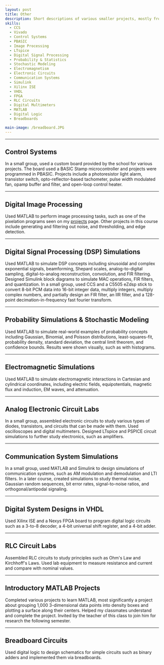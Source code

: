 ```yaml
---
layout: post
title: Other
description: Short descriptions of various smaller projects, mostly from school courses. Roughly in reverse chronological order. More information about any projects available upon request.
skills:
  - CCS
  - Vivado
  - Control Systems
  - PBASIC
  - Image Processing
  - LTspice
  - Digital Signal Processing
  - Probability & Statistics
  - Stochastic Modeling
  - Electromagnetism
  - Electronic Circuits
  - Communication Systems
  - Simulink
  - Xilinx ISE
  - VHDL
  - FPGA
  - RLC Circuits
  - Digital Multimeters
  - MATLAB
  - Digital Logic
  - Breadboards

main-image: /breadboard.JPG
---
```


---

## Control Systems


In a small group, used a custom board provided by the school for various projects. The board used a BASIC Stamp microcontroller and projects were programmed in PBASIC. Projects include a photoresistor light alarm, transistor switch, opto-reflector-based tachometer, pulse width modulated fan, opamp buffer and filter, and open-loop control heater.

---

## Digital Image Processing


Used MATLAB to perform image processing tasks, such as one of the pixelation programs seen on my [projects](https://mattpieti.github.io/projects/) page. Other projects in this course include generating and filtering out noise, and thresholding, and edge detection.

---

## Digital Signal Processing (DSP) Simulations


Used MATLAB to simulate DSP concepts including sinusoidal and complex exponential signals, beamforming, Shepard scales, analog-to-digital sampling, digital-to-analog reconstruction, convolution, and FIR filtering. Designed Simulink block diagrams to simulate MAC operations, FIR filters, and quantization. In a small group, used CCS and a C5505 eZdsp stick to convert 8-bit PCM data into 16-bit integer data, multiply integers, multiply complex numbers, and partially design an FIR filter, an IIR filter, and a 128-point decimation-in-frequency fast fourier transform.

---

## Probability Simulations & Stochastic Modeling


Used MATLAB to simulate real-world examples of probability concepts including Gaussian, Binomial, and Poisson distributions, least-squares-fit, probability density, standard deviation, the central limit theorem, and confidence bounds. Results were shown visually, such as with histograms.

---

## Electromagnetic Simulations


Used MATLAB to simulate electromagnetic interactions in Cartesian and cylindrical coordinates, including electric fields, equipotentials, magnetic flux and induction, EM waves, and attenuation.

---

## Analog Electronic Circuit Labs


In a small group, assembled electronic circuits to study various types of diodes, transistors, and circuits that can be made with them. Used oscilloscopes and digital multimeters. Designed LTspice and PSPICE circuit simulations to further study electronics, such as amplifiers.

---

## Communication System Simulations


In a small group, used MATLAB and Simulink to design simulations of communication systems, such as AM modulation and demodulation and LTI filters. In a later course, created simulations to study thermal noise, Gaussian random sequences, bit error rates, signal-to-noise ratios, and orthogonal/antipodal signaling.

---

## Digital System Designs in VHDL


Used Xilinx ISE and a Nexys FPGA board to program digital logic circuits such as a 3-to-8 decoder, a 4-bit universal shift register, and a 4-bit adder.

---

## RLC Circuit Labs


Assembled RLC circuits to study principles such as Ohm's Law and Kirchhoff's Laws. Used lab equipment to measure resistance and current and compare with nominal values.

---

## Introductory MATLAB Projects


Completed various projects to learn MATLAB, most significantly a project about grouping 1,000 3-dimensional data points into density boxes and plotting a surface along their centers. Helped my classmates understand and complete the project. Invited by the teacher of this class to join him for research the following semester.

---

## Breadboard Circuits


Used digital logic to design schematics for simple circuits such as binary adders and implemented them via breadboards.
